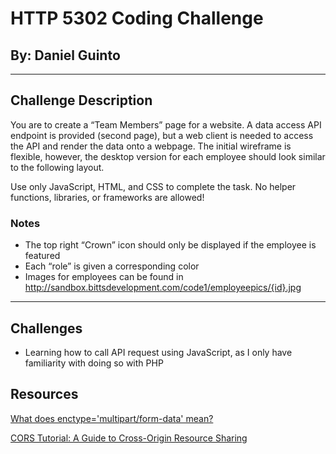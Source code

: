# HTTP 5302 Coding Challenge

## By: Daniel Guinto

<hr>

## Challenge Description
You are to create a “Team Members” page for a website. A data access API endpoint is
provided (second page), but a web client is needed to access the API and render the data onto
a webpage. The initial wireframe is flexible, however, the desktop version for each employee
should look similar to the following layout.

Use only JavaScript, HTML, and CSS to complete the task. No helper functions, libraries, or
frameworks are allowed!

### Notes
- The top right “Crown” icon should only be displayed if the employee is featured
- Each “role” is given a corresponding color
- Images for employees can be found in
http://sandbox.bittsdevelopment.com/code1/employeepics/{id}.jpg


<hr>

## Challenges
- Learning how to call API request using JavaScript, as I only have familiarity with doing so with PHP


## Resources
[What does enctype='multipart/form-data' mean?](https://stackoverflow.com/questions/4526273/what-does-enctype-multipart-form-data-mean)

[CORS Tutorial: A Guide to Cross-Origin Resource Sharing](https://auth0.com/blog/cors-tutorial-a-guide-to-cross-origin-resource-sharing/)